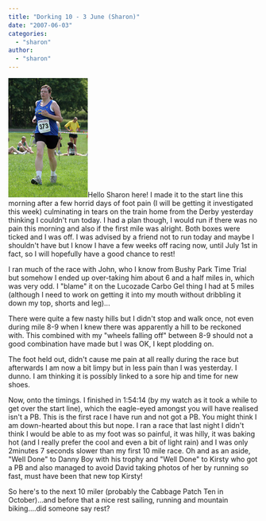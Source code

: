 ```yaml
---
title: "Dorking 10 - 3 June (Sharon)"
date: "2007-06-03"
categories: 
  - "sharon"
author:
  - "sharon"
---
```


![](/images/2007/527726866_f9bfbb851c_m.jpg)Hello Sharon here! I made it to the start line this morning after a few horrid days of foot pain (I will be getting it investigated this week) culminating in tears on the train home from the Derby yesterday thinking I couldn't run today. I had a plan though, I would run if there was no pain this morning and also if the first mile was alright. Both boxes were ticked and I was off. I was advised by a friend not to run today and maybe I shouldn't have but I know I have a few weeks off racing now, until July 1st in fact, so I will hopefully have a good chance to rest!

I ran much of the race with John, who I know from Bushy Park Time Trial but somehow I ended up over-taking him about 6 and a half miles in, which was very odd. I "blame" it on the Lucozade Carbo Gel thing I had at 5 miles (although I need to work on getting it into my mouth without dribbling it down my top, shorts and leg)...

There were quite a few nasty hills but I didn't stop and walk once, not even during mile 8-9 when I knew there was apparently a hill to be reckoned with. This combined with my "wheels falling off" between 8-9 should not a good combination have made but I was OK, I kept plodding on.

The foot held out, didn't cause me pain at all really during the race but afterwards I am now a bit limpy but in less pain than I was yesterday. I dunno. I am thinking it is possibly linked to a sore hip and time for new shoes.

Now, onto the timings. I finished in 1:54:14 (by my watch as it took a while to get over the start line), which the eagle-eyed amongst you will have realised isn't a PB. This is the first race I have run and not got a PB. You might think I am down-hearted about this but nope. I ran a race that last night I didn't think I would be able to as my foot was so painful, it was hilly, it was baking hot (and I really prefer the cool and even a bit of light rain) and I was only 2minutes 7 seconds slower than my first 10 mile race. Oh and as an aside, "Well Done" to Danny Boy with his trophy and "Well Done" to Kirsty who got a PB and also managed to avoid David taking photos of her by running so fast, must have been that new top Kirsty!

So here's to the next 10 miler (probably the Cabbage Patch Ten in October)...and before that a nice rest sailing, running and mountain biking....did someone say rest?
